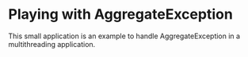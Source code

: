 # Playing with AggregateException

This small application is an example to handle AggregateException in a multithreading application.